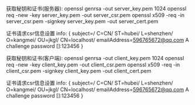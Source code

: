 获取秘钥和证书(服务器):
openssl genrsa -out server_key.pem 1024
openssl req -new -key server_key.pem -out server_csr.pem
openssl x509 -req -in server_csr.pem -signkey server_key.pem -out server_cert.pem

证书请求csr信息设置 info:
{
	subject=/
	C=CN/
	ST=hubei/
	L=shenzhen/
	O=kangmei/
	OU=jkgl/
	CN=localhost/
	emailAddress=596765672@qq.com
	A challenge password []:123456
}



获取秘钥和证书(客户端):
openssl genrsa -out client_key.pem 1024
openssl req -new -key client_key.pem -out client_csr.pem
openssl x509 -req -in client_csr.pem -signkey client_key.pem -out client_cert.pem

证书请求csr信息设置 info:
{
	subject=/
	C=CN/
	ST=hubei/
	L=shenzhen/
	O=kangmei/
	OU=jkgl/
	CN=localhost/
	emailAddress=596765672@qq.com
	A challenge password []:123456
}